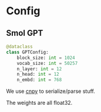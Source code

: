 # Config

## Smol GPT

```python
@dataclass
class GPTConfig:
    block_size: int = 1024
    vocab_size: int = 50257
    n_layer: int = 12
    n_head: int = 12
    n_embd: int = 768
```

We use [cnpy](https://github.com/rogersce/cnpy) to serialize/parse stuff. 

The weights are all float32.